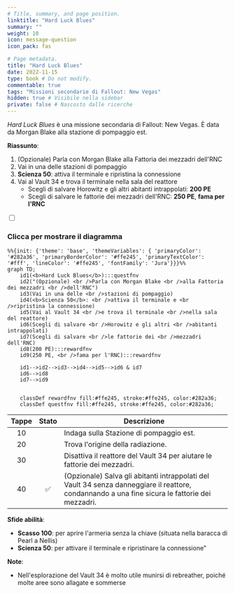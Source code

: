 ```yaml
---
# Title, summary, and page position.
linktitle: "Hard Luck Blues"
summary: ""
weight: 10
icon: message-question
icon_pack: fas

# Page metadata.
title: "Hard Luck Blues"
date: 2022-11-15
type: book # Do not modify.
commentable: true
tags: "Missioni secondarie di Fallout: New Vegas"
hidden: true # Visibile nella sidebar
private: false # Nascosto dalle ricerche
---
```


<div class="fnv">


*Hard Luck Blues* è una missione secondaria di Fallout: New Vegas. È data da Morgan Blake alla stazione di pompaggio est.

**Riassunto**:
1. (Opzionale) Parla con Morgan Blake alla Fattoria dei mezzadri dell'RNC
2. Vai in una delle stazioni di pompaggio
3. **Scienza 50**: attiva il terminale e ripristina la connessione
4. Vai al Vault 34 e trova il terminale nella sala del reattore
   - Scegli di salvare Horowitz e gli altri abitanti intrappolati: **200 PE**
   - Scegli di salvare le fattorie dei mezzadri dell'RNC: **250 PE**, **fama per l'RNC**

<section class="chart-collapse">
<input type="checkbox" name="collapse2" id="handle2">
<h3 class="handle">
<label for="handle2">Clicca per mostrare il diagramma</label>
</h3>
<div class="content">

```mermaid
%%{init: {'theme': 'base', 'themeVariables': { 'primaryColor': '#282a36', 'primaryBorderColor': '#ffe245', 'primaryTextColor': '#fff', 'lineColor': '#ffe245', 'fontFamily': 'Jura'}}}%%
graph TD;
    id1(<b>Hard Luck Blues</b>):::questfnv
    id2("(Opzionale) <br />Parla con Morgan Blake <br />alla Fattoria dei mezzadri <br />dell'RNC")
    id3(Vai in una delle <br />stazioni di pompaggio)
    id4(<b>Scienza 50</b>: <br />attiva il terminale e <br />ripristina la connessione)
    id5(Vai al Vault 34 <br />e trova il terminale <br />nella sala del reattore)
    id6(Scegli di salvare <br />Horowitz e gli altri <br />abitanti intrappolati)
    id7(Scegli di salvare <br />le fattorie dei <br />mezzadri dell'RNC) 
    id8(200 PE):::rewardfnv
    id9(250 PE, <br />fama per l'RNC):::rewardfnv

    id1-->id2-->id3-->id4-->id5-->id6 & id7
    id6-->id8
    id7-->id9
    
    
    classDef rewardfnv fill:#ffe245, stroke:#ffe245, color:#282a36;
    classDef questfnv fill:#ffe245, stroke:#ffe245, color:#282a36;
```

</div>
</section>

| Tappe |       Stato        | Descrizione |
|:-----:|:------------------:| ----------- |
|                           10                          |            | Indaga sulla Stazione di pompaggio est.                                                                                                                                     |
|                           20                          |            | Trova l'origine della radiazione.                                                                                                                                           |
|                           30                          |            | Disattiva il reattore del Vault 34 per aiutare le fattorie dei mezzadri.                                                                                                    |
|                           40                          | :white_check_mark: | (Opzionale) Salva gli abitanti intrappolati del Vault 34 senza danneggiare il reattore, condannando a una fine sicura le fattorie dei mezzadri.                             |



**Sfide abilità**:
- **Scasso 100**: per aprire l'armeria senza la chiave (situata nella baracca di Pearl a Nellis)
- **Scienza 50**: per attivare il terminale e ripristinare la connessione"



**Note**:
- Nell'esplorazione del Vault 34 è molto utile munirsi di rebreather, poiché molte aree sono allagate e sommerse 


</div>


